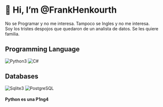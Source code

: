 # 👋 Hi, I’m @FrankHenkourth
No se Programar y no me interesa.
Tampoco se Ingles y no me interesa.
Soy los tristes despojos que quedaron de un analista de datos.
Se les quiere familia.

<!---
FrankHenkourth/FrankHenkourth is a ✨ special ✨ repository because its `README.md` (this file) appears on your GitHub profile.
You can click the Preview link to take a look at your changes.
--->

## Programming Language
![Python3](https://img.shields.io/badge/-Python-3776AB?logo=python&logoColor=white&style=for-the-badge)
![C#](https://img.shields.io/badge/-CSharp-3776AB?logo=csharp&logoColor=white&style=for-the-badge)

## Databases
![Sqlite3](https://img.shields.io/badge/-sqlite-336791?logo=sqlite&logoColor=white&style=for-the-badge)
![PostgreSQL](https://img.shields.io/badge/-PostgreSQL-336791?logo=postgresql&logoColor=white&style=for-the-badge)



#### Python es una P1ng4
